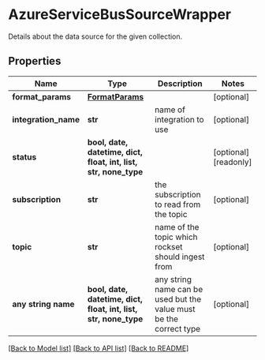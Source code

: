 # AzureServiceBusSourceWrapper

Details about the data source for the given collection.

## Properties
Name | Type | Description | Notes
------------ | ------------- | ------------- | -------------
**format_params** | [**FormatParams**](FormatParams.md) |  | [optional] 
**integration_name** | **str** | name of integration to use | [optional] 
**status** | **bool, date, datetime, dict, float, int, list, str, none_type** |  | [optional] [readonly] 
**subscription** | **str** | the subscription to read from the topic | [optional] 
**topic** | **str** | name of the topic which rockset should ingest from | [optional] 
**any string name** | **bool, date, datetime, dict, float, int, list, str, none_type** | any string name can be used but the value must be the correct type | [optional]

[[Back to Model list]](../README.md#documentation-for-models) [[Back to API list]](../README.md#documentation-for-api-endpoints) [[Back to README]](../README.md)


